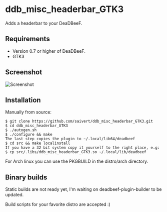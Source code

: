 # ddb_misc_headerbar_GTK3
Adds a headerbar to your DeaDBeeF.

Requirements
------------
* Version 0.7 or higher of DeaDBeeF.
* GTK3

Screenshot
----------
![Screenshot](http://i.imgur.com/zYXzoSp.png "Screenshot")

Installation
------------

Manually from source:

    $ git clone https://github.com/saivert/ddb_misc_headerbar_GTK3.git
    $ cd ddb_misc_headerbar_GTK3
    $ ./autogen.sh
    $ ./configure && make
    The last step copies the plugin to ~/.local/lib64/deadbeef
    $ cd src && make localinstall
    If you have a 32 bit system copy it yourself to the right place, e.g:
    $ cp src/.libs/ddb_misc_headerbar_GTK3.so ~/.local/lib/deadbeef

For Arch linux you can use the PKGBUILD in the distro/arch directory.

Binary builds
-------------

Static builds are not ready yet, I'm waiting on deadbeef-plugin-builder to be updated.

Build scripts for your favorite distro are accepted :)

